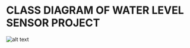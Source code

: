 # CLASS DIAGRAM OF WATER LEVEL SENSOR PROJECT

![alt text](https://drive.google.com/uc?export=view&id=12NlEZWbmlyRcJaH32AxtM8CBjDTXC78P)
